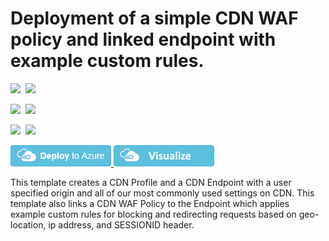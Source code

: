 # Deployment of a simple CDN WAF policy and linked endpoint with example custom rules.

<IMG SRC="https://azurequickstartsservice.blob.core.windows.net/badges/201-cdn-with-waf-managed-rules/PublicLastTestDate.svg" />&nbsp;
<IMG SRC="https://azurequickstartsservice.blob.core.windows.net/badges/201-cdn-with-waf-managed-rules/PublicDeployment.svg" />&nbsp;

<IMG SRC="https://azurequickstartsservice.blob.core.windows.net/badges/201-cdn-with-waf-managed-rules/FairfaxLastTestDate.svg" />&nbsp;
<IMG SRC="https://azurequickstartsservice.blob.core.windows.net/badges/201-cdn-with-waf-managed-rules/FairfaxDeployment.svg" />&nbsp;

<IMG SRC="https://azurequickstartsservice.blob.core.windows.net/badges/201-cdn-with-waf-managed-rules/BestPracticeResult.svg" />&nbsp;
<IMG SRC="https://azurequickstartsservice.blob.core.windows.net/badges/201-cdn-with-waf-managed-rules/CredScanResult.svg" />&nbsp;

<a href="https://portal.azure.com/#create/Microsoft.Template/uri/https%3A%2F%2Fraw.githubusercontent.com%2FAzure%2Fazure-quickstart-templates%2Fmaster%2F201-cdn-with-waf-managed-rules%2Fazuredeploy.json" target="_blank">
    <img src="https://raw.githubusercontent.com/Azure/azure-quickstart-templates/master/1-CONTRIBUTION-GUIDE/images/deploytoazure.png"/>
</a>
<a href="http://armviz.io/#/?load=https%3A%2F%2Fraw.githubusercontent.com%2FAzure%2Fazure-quickstart-templates%2Fmaster%2F201-cdn-with-waf-managed-rules%2Fazuredeploy.json" target="_blank">
    <img src="https://raw.githubusercontent.com/Azure/azure-quickstart-templates/master/1-CONTRIBUTION-GUIDE/images/visualizebutton.png"/>
</a>

This template creates a CDN Profile and a CDN Endpoint with a user specified origin and all of our most commonly used settings on CDN. This template also links a CDN WAF Policy to the Endpoint which applies example custom rules for blocking and redirecting requests based on geo-location, ip address, and SESSIONID header.

